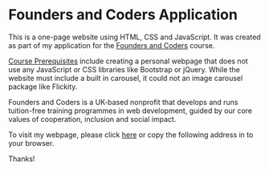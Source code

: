 # Founders and Coders Application

This is a one-page website using HTML, CSS and JavaScript. It was created as part of my application for the [Founders and Coders](https://www.foundersandcoders.com) course.

[Course Prerequisites](https://www.foundersandcoders.com/apply/) include creating a personal webpage that does not use any JavaScript or CSS libraries like Bootstrap or jQuery. While the website must include a built in carousel, it could not an image carousel package like Flickity.

Founders and Coders is a UK-based nonprofit that develops and runs tuition-free training programmes in web development, guided by our core values of cooperation, inclusion and social impact.

To visit my webpage, please click [here](https://bytesizedit.github.io) or copy the following address in to your browser.

Thanks!
